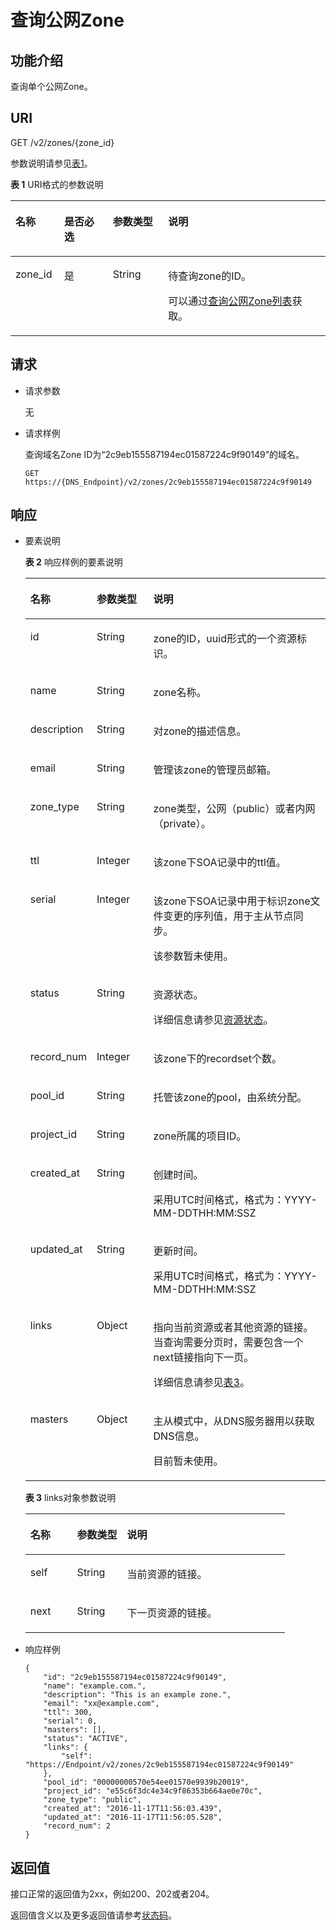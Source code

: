 # 查询公网Zone<a name="zh-cn_topic_0037129973"></a>

## 功能介绍<a name="section55898385"></a>

查询单个公网Zone。

## URI<a name="section33323423"></a>

GET /v2/zones/\{zone\_id\}

参数说明请参见[表1](#table14024165)。

**表 1**  URI格式的参数说明

<a name="table14024165"></a>
<table><thead align="left"><tr id="row26592044"><th class="cellrowborder" valign="top" width="15.459999999999999%" id="mcps1.2.5.1.1"><p id="p6471942"><a name="p6471942"></a><a name="p6471942"></a>名称</p>
</th>
<th class="cellrowborder" valign="top" width="15.459999999999999%" id="mcps1.2.5.1.2"><p id="p54465313"><a name="p54465313"></a><a name="p54465313"></a>是否必选</p>
</th>
<th class="cellrowborder" valign="top" width="17.53%" id="mcps1.2.5.1.3"><p id="p49614245"><a name="p49614245"></a><a name="p49614245"></a>参数类型</p>
</th>
<th class="cellrowborder" valign="top" width="51.55%" id="mcps1.2.5.1.4"><p id="p59330872"><a name="p59330872"></a><a name="p59330872"></a>说明</p>
</th>
</tr>
</thead>
<tbody><tr id="row41071365"><td class="cellrowborder" valign="top" width="15.459999999999999%" headers="mcps1.2.5.1.1 "><p id="p38446258"><a name="p38446258"></a><a name="p38446258"></a>zone_id</p>
</td>
<td class="cellrowborder" valign="top" width="15.459999999999999%" headers="mcps1.2.5.1.2 "><p id="p27139175"><a name="p27139175"></a><a name="p27139175"></a>是</p>
</td>
<td class="cellrowborder" valign="top" width="17.53%" headers="mcps1.2.5.1.3 "><p id="p50789581"><a name="p50789581"></a><a name="p50789581"></a>String</p>
</td>
<td class="cellrowborder" valign="top" width="51.55%" headers="mcps1.2.5.1.4 "><p id="p20315403"><a name="p20315403"></a><a name="p20315403"></a>待查询zone的ID。</p>
<p id="p1669018482183"><a name="p1669018482183"></a><a name="p1669018482183"></a>可以通过<a href="查询公网Zone列表.md">查询公网Zone列表</a>获取。</p>
</td>
</tr>
</tbody>
</table>

## 请求<a name="section31475357"></a>

-   请求参数

    无

-   请求样例

    查询域名Zone ID为“2c9eb155587194ec01587224c9f90149”的域名。

    ```
    GET https://{DNS_Endpoint}/v2/zones/2c9eb155587194ec01587224c9f90149
    ```


## 响应<a name="section14842765"></a>

-   要素说明

    **表 2**  响应样例的要素说明

    <a name="table54967495"></a>
    <table><thead align="left"><tr id="rcb8f5a6dbdc841d5b61b57c9a7f3946c"><th class="cellrowborder" valign="top" width="18.41%" id="mcps1.2.4.1.1"><p id="a562463c38c994a46a5042605cbae16a2"><a name="a562463c38c994a46a5042605cbae16a2"></a><a name="a562463c38c994a46a5042605cbae16a2"></a>名称</p>
    </th>
    <th class="cellrowborder" valign="top" width="19.35%" id="mcps1.2.4.1.2"><p id="a037a944fa232408f9eb6d06f523458c3"><a name="a037a944fa232408f9eb6d06f523458c3"></a><a name="a037a944fa232408f9eb6d06f523458c3"></a>参数类型</p>
    </th>
    <th class="cellrowborder" valign="top" width="62.239999999999995%" id="mcps1.2.4.1.3"><p id="ab503838cab8b41b5aacf832f2abc24e4"><a name="ab503838cab8b41b5aacf832f2abc24e4"></a><a name="ab503838cab8b41b5aacf832f2abc24e4"></a>说明</p>
    </th>
    </tr>
    </thead>
    <tbody><tr id="r90f043c750eb4b4e8d242b7f8db14709"><td class="cellrowborder" valign="top" width="18.41%" headers="mcps1.2.4.1.1 "><p id="a8bb1298f194542789a4889ca1ecb0500"><a name="a8bb1298f194542789a4889ca1ecb0500"></a><a name="a8bb1298f194542789a4889ca1ecb0500"></a>id</p>
    </td>
    <td class="cellrowborder" valign="top" width="19.35%" headers="mcps1.2.4.1.2 "><p id="ae7f12de3cd5143d9b7c81746c73de547"><a name="ae7f12de3cd5143d9b7c81746c73de547"></a><a name="ae7f12de3cd5143d9b7c81746c73de547"></a>String</p>
    </td>
    <td class="cellrowborder" valign="top" width="62.239999999999995%" headers="mcps1.2.4.1.3 "><p id="af2aa29bf11dc4ede8a83ffe698c6d015"><a name="af2aa29bf11dc4ede8a83ffe698c6d015"></a><a name="af2aa29bf11dc4ede8a83ffe698c6d015"></a>zone的ID，uuid形式的一个资源标识。</p>
    </td>
    </tr>
    <tr id="rd94a8eae3993428ba58b7935d38f2c42"><td class="cellrowborder" valign="top" width="18.41%" headers="mcps1.2.4.1.1 "><p id="a5b7f90ac0e964a4e8d5c3b54801a0263"><a name="a5b7f90ac0e964a4e8d5c3b54801a0263"></a><a name="a5b7f90ac0e964a4e8d5c3b54801a0263"></a>name</p>
    </td>
    <td class="cellrowborder" valign="top" width="19.35%" headers="mcps1.2.4.1.2 "><p id="a7f54cec7482f402295ad3e3bbf884023"><a name="a7f54cec7482f402295ad3e3bbf884023"></a><a name="a7f54cec7482f402295ad3e3bbf884023"></a>String</p>
    </td>
    <td class="cellrowborder" valign="top" width="62.239999999999995%" headers="mcps1.2.4.1.3 "><p id="a84a47ec529944403bd51bd1a130bfa9a"><a name="a84a47ec529944403bd51bd1a130bfa9a"></a><a name="a84a47ec529944403bd51bd1a130bfa9a"></a>zone名称。</p>
    </td>
    </tr>
    <tr id="r8a93c0d071624062b4332156e7c1afd3"><td class="cellrowborder" valign="top" width="18.41%" headers="mcps1.2.4.1.1 "><p id="ac8461d5571384d2f99735f4dd17f36e4"><a name="ac8461d5571384d2f99735f4dd17f36e4"></a><a name="ac8461d5571384d2f99735f4dd17f36e4"></a>description</p>
    </td>
    <td class="cellrowborder" valign="top" width="19.35%" headers="mcps1.2.4.1.2 "><p id="ac782ad392b6549dc9a55042f0e89e799"><a name="ac782ad392b6549dc9a55042f0e89e799"></a><a name="ac782ad392b6549dc9a55042f0e89e799"></a>String</p>
    </td>
    <td class="cellrowborder" valign="top" width="62.239999999999995%" headers="mcps1.2.4.1.3 "><p id="abf3153770d0a4cf8a9ee79c8455167d5"><a name="abf3153770d0a4cf8a9ee79c8455167d5"></a><a name="abf3153770d0a4cf8a9ee79c8455167d5"></a>对zone的描述信息。</p>
    </td>
    </tr>
    <tr id="rd2df7eeb23d348c3825c57d44911c2c0"><td class="cellrowborder" valign="top" width="18.41%" headers="mcps1.2.4.1.1 "><p id="a5228458b23264d239a4eee40c3001c4f"><a name="a5228458b23264d239a4eee40c3001c4f"></a><a name="a5228458b23264d239a4eee40c3001c4f"></a>email</p>
    </td>
    <td class="cellrowborder" valign="top" width="19.35%" headers="mcps1.2.4.1.2 "><p id="zh-cn_topic_0057310891_p336297171039"><a name="zh-cn_topic_0057310891_p336297171039"></a><a name="zh-cn_topic_0057310891_p336297171039"></a>String</p>
    </td>
    <td class="cellrowborder" valign="top" width="62.239999999999995%" headers="mcps1.2.4.1.3 "><p id="a72bf01280e51418ea295143d10e30fdb"><a name="a72bf01280e51418ea295143d10e30fdb"></a><a name="a72bf01280e51418ea295143d10e30fdb"></a>管理该zone的管理员邮箱。</p>
    </td>
    </tr>
    <tr id="rf57ffed6121d407da625ad56b3b3741f"><td class="cellrowborder" valign="top" width="18.41%" headers="mcps1.2.4.1.1 "><p id="ac0b14f3593ff4331b7cd6056c8d36a44"><a name="ac0b14f3593ff4331b7cd6056c8d36a44"></a><a name="ac0b14f3593ff4331b7cd6056c8d36a44"></a>zone_type</p>
    </td>
    <td class="cellrowborder" valign="top" width="19.35%" headers="mcps1.2.4.1.2 "><p id="aab451733f1be44f8ac79d479ca1093f3"><a name="aab451733f1be44f8ac79d479ca1093f3"></a><a name="aab451733f1be44f8ac79d479ca1093f3"></a>String</p>
    </td>
    <td class="cellrowborder" valign="top" width="62.239999999999995%" headers="mcps1.2.4.1.3 "><p id="a57638dc3c92f4e10850d4d6ad42a846e"><a name="a57638dc3c92f4e10850d4d6ad42a846e"></a><a name="a57638dc3c92f4e10850d4d6ad42a846e"></a>zone类型，公网（public）或者内网（private）。</p>
    </td>
    </tr>
    <tr id="ra6a15f87215c470e8c2fa6d2aa4a8ccc"><td class="cellrowborder" valign="top" width="18.41%" headers="mcps1.2.4.1.1 "><p id="a2e889a776aeb42f59e288b92b372bd70"><a name="a2e889a776aeb42f59e288b92b372bd70"></a><a name="a2e889a776aeb42f59e288b92b372bd70"></a>ttl</p>
    </td>
    <td class="cellrowborder" valign="top" width="19.35%" headers="mcps1.2.4.1.2 "><p id="a292032dd82fe4a0dbf0ff69bfd93d876"><a name="a292032dd82fe4a0dbf0ff69bfd93d876"></a><a name="a292032dd82fe4a0dbf0ff69bfd93d876"></a>Integer</p>
    </td>
    <td class="cellrowborder" valign="top" width="62.239999999999995%" headers="mcps1.2.4.1.3 "><p id="ab96c3883e8424c3187881c9ea265794f"><a name="ab96c3883e8424c3187881c9ea265794f"></a><a name="ab96c3883e8424c3187881c9ea265794f"></a>该zone下SOA记录中的ttl值。</p>
    </td>
    </tr>
    <tr id="r6f01d44c0047469b9ee578db3ae2e925"><td class="cellrowborder" valign="top" width="18.41%" headers="mcps1.2.4.1.1 "><p id="ac99c652f1d284ec496be4ad0b5364a1a"><a name="ac99c652f1d284ec496be4ad0b5364a1a"></a><a name="ac99c652f1d284ec496be4ad0b5364a1a"></a>serial</p>
    </td>
    <td class="cellrowborder" valign="top" width="19.35%" headers="mcps1.2.4.1.2 "><p id="ae5ee649ac6aa4bb4a20e678d9a24e19a"><a name="ae5ee649ac6aa4bb4a20e678d9a24e19a"></a><a name="ae5ee649ac6aa4bb4a20e678d9a24e19a"></a>Integer</p>
    </td>
    <td class="cellrowborder" valign="top" width="62.239999999999995%" headers="mcps1.2.4.1.3 "><p id="p1786474013426"><a name="p1786474013426"></a><a name="p1786474013426"></a>该zone下SOA记录中用于标识zone文件变更的序列值，用于主从节点同步。</p>
    <p id="p7524749171039"><a name="p7524749171039"></a><a name="p7524749171039"></a>该参数暂未使用。</p>
    </td>
    </tr>
    <tr id="r50c368b3aa0b46f38a4617b7f797786f"><td class="cellrowborder" valign="top" width="18.41%" headers="mcps1.2.4.1.1 "><p id="a1d2ec6fad225464f9732756d33a337b2"><a name="a1d2ec6fad225464f9732756d33a337b2"></a><a name="a1d2ec6fad225464f9732756d33a337b2"></a>status</p>
    </td>
    <td class="cellrowborder" valign="top" width="19.35%" headers="mcps1.2.4.1.2 "><p id="a62bc066b1f5844588aa3d383f46fe71f"><a name="a62bc066b1f5844588aa3d383f46fe71f"></a><a name="a62bc066b1f5844588aa3d383f46fe71f"></a>String</p>
    </td>
    <td class="cellrowborder" valign="top" width="62.239999999999995%" headers="mcps1.2.4.1.3 "><p id="aa34a63cd4c824904be6636a6daaa09a9"><a name="aa34a63cd4c824904be6636a6daaa09a9"></a><a name="aa34a63cd4c824904be6636a6daaa09a9"></a>资源状态。</p>
    <p id="a0a74025bb90644338ac11860b3ef9f42"><a name="a0a74025bb90644338ac11860b3ef9f42"></a><a name="a0a74025bb90644338ac11860b3ef9f42"></a>详细信息请参见<a href="枚举类型.md#section33673592114748">资源状态</a>。</p>
    </td>
    </tr>
    <tr id="r3d7c6c02e04d40c0bdd0ef0a8a6045f9"><td class="cellrowborder" valign="top" width="18.41%" headers="mcps1.2.4.1.1 "><p id="a4873ee3d3c85419b9aba19243d2c84a7"><a name="a4873ee3d3c85419b9aba19243d2c84a7"></a><a name="a4873ee3d3c85419b9aba19243d2c84a7"></a>record_num</p>
    </td>
    <td class="cellrowborder" valign="top" width="19.35%" headers="mcps1.2.4.1.2 "><p id="a162e7c19e8be4764a2becf7706a46e6e"><a name="a162e7c19e8be4764a2becf7706a46e6e"></a><a name="a162e7c19e8be4764a2becf7706a46e6e"></a>Integer</p>
    </td>
    <td class="cellrowborder" valign="top" width="62.239999999999995%" headers="mcps1.2.4.1.3 "><p id="ab88a87d30e8e491f99661f9757711d6d"><a name="ab88a87d30e8e491f99661f9757711d6d"></a><a name="ab88a87d30e8e491f99661f9757711d6d"></a>该zone下的recordset个数。</p>
    </td>
    </tr>
    <tr id="rfba699f600ef424cadbca2cd85b60887"><td class="cellrowborder" valign="top" width="18.41%" headers="mcps1.2.4.1.1 "><p id="a2271452821c249cb9f3a445fcf60a03f"><a name="a2271452821c249cb9f3a445fcf60a03f"></a><a name="a2271452821c249cb9f3a445fcf60a03f"></a>pool_id</p>
    </td>
    <td class="cellrowborder" valign="top" width="19.35%" headers="mcps1.2.4.1.2 "><p id="a3fbd39a058f042e190756f9b4f941e56"><a name="a3fbd39a058f042e190756f9b4f941e56"></a><a name="a3fbd39a058f042e190756f9b4f941e56"></a>String</p>
    </td>
    <td class="cellrowborder" valign="top" width="62.239999999999995%" headers="mcps1.2.4.1.3 "><p id="a8caf365222c34b929a1501acd4493bd1"><a name="a8caf365222c34b929a1501acd4493bd1"></a><a name="a8caf365222c34b929a1501acd4493bd1"></a>托管该zone的pool，由系统分配。</p>
    </td>
    </tr>
    <tr id="ra366d35afa104cab8a41e36b89ca0e82"><td class="cellrowborder" valign="top" width="18.41%" headers="mcps1.2.4.1.1 "><p id="a3026f7c44fdc4ca887f0469710558f47"><a name="a3026f7c44fdc4ca887f0469710558f47"></a><a name="a3026f7c44fdc4ca887f0469710558f47"></a>project_id</p>
    </td>
    <td class="cellrowborder" valign="top" width="19.35%" headers="mcps1.2.4.1.2 "><p id="ac54288dbf5be47a98690cfeff1e25721"><a name="ac54288dbf5be47a98690cfeff1e25721"></a><a name="ac54288dbf5be47a98690cfeff1e25721"></a>String</p>
    </td>
    <td class="cellrowborder" valign="top" width="62.239999999999995%" headers="mcps1.2.4.1.3 "><p id="ad419bb0aafcd4bd2adf188dbd375f71e"><a name="ad419bb0aafcd4bd2adf188dbd375f71e"></a><a name="ad419bb0aafcd4bd2adf188dbd375f71e"></a>zone所属的项目ID。</p>
    </td>
    </tr>
    <tr id="r3bb52953237f4d90883feb17321b3754"><td class="cellrowborder" valign="top" width="18.41%" headers="mcps1.2.4.1.1 "><p id="aa1ed0627514440769d59691c0297bb20"><a name="aa1ed0627514440769d59691c0297bb20"></a><a name="aa1ed0627514440769d59691c0297bb20"></a>created_at</p>
    </td>
    <td class="cellrowborder" valign="top" width="19.35%" headers="mcps1.2.4.1.2 "><p id="a5131a3345de141acba4d51eceb924480"><a name="a5131a3345de141acba4d51eceb924480"></a><a name="a5131a3345de141acba4d51eceb924480"></a>String</p>
    </td>
    <td class="cellrowborder" valign="top" width="62.239999999999995%" headers="mcps1.2.4.1.3 "><p id="a4c5d9647086944e888608bc848e37e4c"><a name="a4c5d9647086944e888608bc848e37e4c"></a><a name="a4c5d9647086944e888608bc848e37e4c"></a>创建时间。</p>
    <p id="a0d1ae2e82e4645939f6aa3d118f88914"><a name="a0d1ae2e82e4645939f6aa3d118f88914"></a><a name="a0d1ae2e82e4645939f6aa3d118f88914"></a>采用UTC时间格式，格式为：YYYY-MM-DDTHH:MM:SSZ</p>
    </td>
    </tr>
    <tr id="rf0e8562b23244c968c21c2f7ffc1e376"><td class="cellrowborder" valign="top" width="18.41%" headers="mcps1.2.4.1.1 "><p id="a27068ff11a0443f9ad9964f4934f1be6"><a name="a27068ff11a0443f9ad9964f4934f1be6"></a><a name="a27068ff11a0443f9ad9964f4934f1be6"></a>updated_at</p>
    </td>
    <td class="cellrowborder" valign="top" width="19.35%" headers="mcps1.2.4.1.2 "><p id="a8d6c4b16bc5c4b42a86e2ea9ebdff263"><a name="a8d6c4b16bc5c4b42a86e2ea9ebdff263"></a><a name="a8d6c4b16bc5c4b42a86e2ea9ebdff263"></a>String</p>
    </td>
    <td class="cellrowborder" valign="top" width="62.239999999999995%" headers="mcps1.2.4.1.3 "><p id="a904e167e17d0450aa1f324b045fb7f4f"><a name="a904e167e17d0450aa1f324b045fb7f4f"></a><a name="a904e167e17d0450aa1f324b045fb7f4f"></a>更新时间。</p>
    <p id="zh-cn_topic_0057310891_p583516468316"><a name="zh-cn_topic_0057310891_p583516468316"></a><a name="zh-cn_topic_0057310891_p583516468316"></a>采用UTC时间格式，格式为：YYYY-MM-DDTHH:MM:SSZ</p>
    </td>
    </tr>
    <tr id="rc71d074f37b143968b8b33fb7d0887c8"><td class="cellrowborder" valign="top" width="18.41%" headers="mcps1.2.4.1.1 "><p id="zh-cn_topic_0057310891_p288749251572"><a name="zh-cn_topic_0057310891_p288749251572"></a><a name="zh-cn_topic_0057310891_p288749251572"></a>links</p>
    </td>
    <td class="cellrowborder" valign="top" width="19.35%" headers="mcps1.2.4.1.2 "><p id="zh-cn_topic_0057310891_p571676251572"><a name="zh-cn_topic_0057310891_p571676251572"></a><a name="zh-cn_topic_0057310891_p571676251572"></a>Object</p>
    </td>
    <td class="cellrowborder" valign="top" width="62.239999999999995%" headers="mcps1.2.4.1.3 "><p id="zh-cn_topic_0057310891_p660161572"><a name="zh-cn_topic_0057310891_p660161572"></a><a name="zh-cn_topic_0057310891_p660161572"></a>指向当前资源或者其他资源的链接。当查询需要分页时，需要包含一个next链接指向下一页。</p>
    <p id="p286121420434"><a name="p286121420434"></a><a name="p286121420434"></a>详细信息请参见<a href="#table0172144213344">表3</a>。</p>
    </td>
    </tr>
    <tr id="r5a57c1dba2934130a772bfc188e27c7b"><td class="cellrowborder" valign="top" width="18.41%" headers="mcps1.2.4.1.1 "><p id="a414da27796154a8ea0f3f5d155266ce6"><a name="a414da27796154a8ea0f3f5d155266ce6"></a><a name="a414da27796154a8ea0f3f5d155266ce6"></a>masters</p>
    </td>
    <td class="cellrowborder" valign="top" width="19.35%" headers="mcps1.2.4.1.2 "><p id="ac58ddffcdd4b4db48b9da9a1aa4b94b8"><a name="ac58ddffcdd4b4db48b9da9a1aa4b94b8"></a><a name="ac58ddffcdd4b4db48b9da9a1aa4b94b8"></a>Object</p>
    </td>
    <td class="cellrowborder" valign="top" width="62.239999999999995%" headers="mcps1.2.4.1.3 "><p id="a67f94f4a1cee4d80ad3886d215def3de"><a name="a67f94f4a1cee4d80ad3886d215def3de"></a><a name="a67f94f4a1cee4d80ad3886d215def3de"></a>主从模式中，从DNS服务器用以获取DNS信息。</p>
    <p id="zh-cn_topic_0057310891_p05918233215"><a name="zh-cn_topic_0057310891_p05918233215"></a><a name="zh-cn_topic_0057310891_p05918233215"></a>目前暂未使用。</p>
    </td>
    </tr>
    </tbody>
    </table>

    **表 3**  links对象参数说明

    <a name="table0172144213344"></a>
    <table><thead align="left"><tr id="row917304253418"><th class="cellrowborder" valign="top" width="18%" id="mcps1.2.4.1.1"><p id="p101731742153416"><a name="p101731742153416"></a><a name="p101731742153416"></a>名称</p>
    </th>
    <th class="cellrowborder" valign="top" width="19.25%" id="mcps1.2.4.1.2"><p id="p0174542163418"><a name="p0174542163418"></a><a name="p0174542163418"></a>参数类型</p>
    </th>
    <th class="cellrowborder" valign="top" width="62.74999999999999%" id="mcps1.2.4.1.3"><p id="p7174194243414"><a name="p7174194243414"></a><a name="p7174194243414"></a>说明</p>
    </th>
    </tr>
    </thead>
    <tbody><tr id="row1390694871216"><td class="cellrowborder" valign="top" width="18%" headers="mcps1.2.4.1.1 "><p id="p8907184881217"><a name="p8907184881217"></a><a name="p8907184881217"></a>self</p>
    </td>
    <td class="cellrowborder" valign="top" width="19.25%" headers="mcps1.2.4.1.2 "><p id="p9907184891219"><a name="p9907184891219"></a><a name="p9907184891219"></a>String</p>
    </td>
    <td class="cellrowborder" valign="top" width="62.74999999999999%" headers="mcps1.2.4.1.3 "><p id="p1890754813127"><a name="p1890754813127"></a><a name="p1890754813127"></a>当前资源的链接。</p>
    </td>
    </tr>
    <tr id="row1999616550462"><td class="cellrowborder" valign="top" width="18%" headers="mcps1.2.4.1.1 "><p id="p136561245153620"><a name="p136561245153620"></a><a name="p136561245153620"></a>next</p>
    </td>
    <td class="cellrowborder" valign="top" width="19.25%" headers="mcps1.2.4.1.2 "><p id="p19656144517367"><a name="p19656144517367"></a><a name="p19656144517367"></a>String</p>
    </td>
    <td class="cellrowborder" valign="top" width="62.74999999999999%" headers="mcps1.2.4.1.3 "><p id="p76567451365"><a name="p76567451365"></a><a name="p76567451365"></a>下一页资源的链接。</p>
    </td>
    </tr>
    </tbody>
    </table>


-   响应样例

    ```
    {
        "id": "2c9eb155587194ec01587224c9f90149",
        "name": "example.com.",
        "description": "This is an example zone.",
        "email": "xx@example.com",
        "ttl": 300,
        "serial": 0,
        "masters": [],
        "status": "ACTIVE",
        "links": {
            "self": "https://Endpoint/v2/zones/2c9eb155587194ec01587224c9f90149"
        },
        "pool_id": "00000000570e54ee01570e9939b20019",
        "project_id": "e55c6f3dc4e34c9f86353b664ae0e70c",
        "zone_type": "public",
        "created_at": "2016-11-17T11:56:03.439",
        "updated_at": "2016-11-17T11:56:05.528",
        "record_num": 2
    }
    
    ```


## 返回值<a name="section9249181042119"></a>

接口正常的返回值为2xx，例如200、202或者204。

返回值含义以及更多返回值请参考[状态码](状态码.md)。

